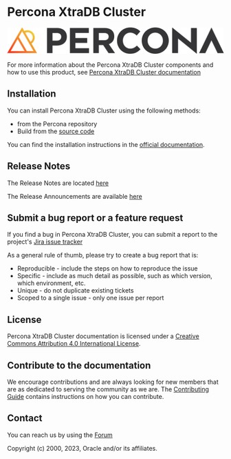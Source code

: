 # Percona XtraDB Cluster

![PXC logo](docs/_static/Percona_Logo_Color.png)


For more information about the Percona XtraDB Cluster components and how to use this product, see [Percona XtraDB Cluster documentation](https://docs.percona.com/percona-xtradb-cluster/)

## Installation

You can install Percona XtraDB Cluster using the following methods:
- from the Percona repository 
- Build from the [source code](https://github.com/percona/percona-xtradb-cluster)

You can find the installation instructions in the [official documentation](https://docs.percona.com/percona-xtradb-cluster/latest/install/index.html).

## Release Notes

The Release Notes are located [here](https://docs.percona.com/percona-xtradb-cluster/latest/release-notes/release-notes_index.html)

The Release Announcements are available [here](https://forums.percona.com/c/percona-news/software-new-releases/)

## Submit a bug report or a feature request

If you find a bug in Percona XtraDB Cluster, you can submit a report to the project's [Jira issue tracker](https://jira.percona.com/projects/PXC/issues)

As a general rule of thumb, please try to create a bug report that is:

- Reproducible - include the steps on how to reproduce the issue
- Specific - include as much detail as possible, such as which version, which environment, etc.
- Unique - do not duplicate existing tickets
- Scoped to a single issue - only one issue per report

## License

Percona XtraDB Cluster documentation is licensed under a [Creative Commons Attribution 4.0 International License](https://creativecommons.org/licenses/by/4.0/).

## Contribute to the documentation

We encourage contributions and are always looking for new members that are as dedicated to serving the community as we are. The [Contributing Guide](https://github.com/percona/pxc-docs/blob/8.0/contributing.md) contains instructions on how you can contribute.

## Contact
You can reach us by using the [Forum](https://forums.percona.com/c/mysql-mariadb/percona-xtradb-cluster-8-x/)

Copyright (c) 2000, 2023, Oracle and/or its affiliates.
